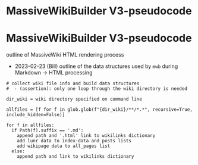 # MassiveWikiBuilder V3-pseudocode
# MassiveWikiBuilder V3-pseudocode

outline of MassiveWiki HTML rendering process

- 2023-02-23 (Bill) outline of the data structures used by `mwb`
  during Markdown -> HTML processing

```
# collect wiki file info and build data structures
#  - (assertion): only one loop through the wiki directory is needed

dir_wiki = wiki directory specified on command line

allfiles = [f for f in glob.glob(f"{dir_wiki}/**/*.*", recursive=True, include_hidden=False)]

for f in allfiles:
  if Path(f).suffix == '.md':
    append path and '.html' link to wikilinks dictionary
    add lunr data to index-data and posts lists
    add wikipage data to all_pages list
  else:
    append path and link to wikilinks dictionary  

```
